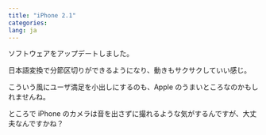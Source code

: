 ```yaml
---
title: "iPhone 2.1"
categories:
lang: ja
---
```


ソフトウェアをアップデートしました。

日本語変換で分節区切りができるようになり、動きもサクサクしていい感じ。

こういう風にユーザ満足を小出しにするのも、Apple のうまいところなのかもしれませんね。

ところで iPhone のカメラは音を出さずに撮れるような気がするんですが、大丈夫なんですかね？
